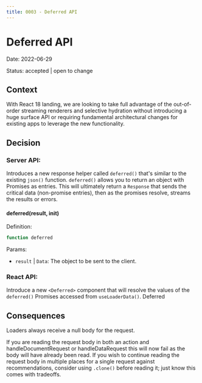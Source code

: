 ```yaml
---
title: 0003 - Deferred API
---
```


# Deferred API

Date: 2022-06-29

Status: accepted | open to change

## Context

With React 18 landing, we are looking to take full advantage of the out-of-order streaming renderers and selective hydration without introducing a huge surface API or requiring fundamental architectural changes for existing apps to leverage the new functionality.

## Decision

### Server API:

Introduces a new response helper called `deferred()` that's similar to the existing `json()` function. `deferred()` allows you to return an object with Promises as entries. This will ultimately return a `Response` that sends the critical data (non-promise entries), then as the promises resolve, streams the results or errors.

#### **deferred(result, init)**

Definition:

```ts
function deferred
```

Params:

- `result` | `Data`: The object to be sent to the client.

### React API:

Introduce a new `<Deferred>` component that will resolve the values of the `deferred()` Promises accessed from `useLoaderData()`. Deferred

## Consequences

Loaders always receive a null body for the request.

If you are reading the request body in both an action and handleDocumentRequest or handleDataRequest this will now fail as the body will have already been read. If you wish to continue reading the request body in multiple places for a single request against recommendations, consider using `.clone()` before reading it; just know this comes with tradeoffs.
